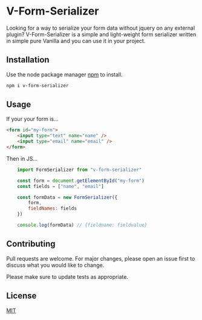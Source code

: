 # V-Form-Serializer

Looking for a way to serialize your form data without jquery on any external plugin? V-Form-Serializer is a simple and light-weight form serializer written in simple pure Vanilla and you can use it in your project.

## Installation

Use the node package manager [npm](https://www.npmjs.com/package/v-form-serializer) to install.

```bash
npm i v-form-serializer
```

## Usage

If your your form is...
```html
<form id="my-form">
    <input type="text" name="name" />
    <input type="email" name="email" />
</form>
```

Then in JS...
```js
    import FormSerializer from "v-form-serializer"

    const form = document.getElementById("my-form")
    const fields = ["name", "email"]

    const formData = new FormSerializer({
        form,
        fieldNames: fields
    })

    console.log(formData) // {fieldname: fieldvalue}
```

## Contributing
Pull requests are welcome. For major changes, please open an issue first to discuss what you would like to change.

Please make sure to update tests as appropriate.

## License
[MIT](https://choosealicense.com/licenses/mit/)